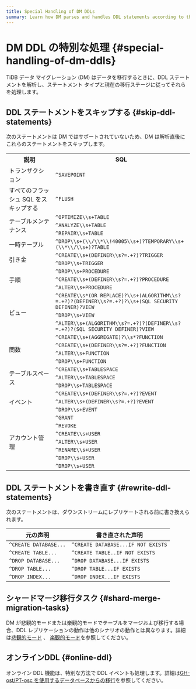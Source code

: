 ```yaml
---
title: Special Handling of DM DDLs
summary: Learn how DM parses and handles DDL statements according to the statement types.
---
```


# DM DDL の特別な処理 {#special-handling-of-dm-ddls}

TiDB データ マイグレーション (DM) はデータを移行するときに、DDL ステートメントを解析し、ステートメント タイプと現在の移行ステージに従ってそれらを処理します。

## DDL ステートメントをスキップする {#skip-ddl-statements}

次のステートメントは DM ではサポートされていないため、DM は解析直後にこれらのステートメントをスキップします。

<table><tr><th>説明</th><th>SQL</th></tr><tr><td>トランザクション</td><td><code>^SAVEPOINT</code></td></tr><tr><td>すべてのフラッシュ SQL をスキップする</td><td><code>^FLUSH</code></td></tr><tr><td rowspan="3">テーブルメンテナンス</td><td><code>^OPTIMIZE\\s+TABLE</code></td></tr><tr><td> <code>^ANALYZE\\s+TABLE</code></td></tr><tr><td> <code>^REPAIR\\s+TABLE</code></td></tr><tr><td>一時テーブル</td><td><code>^DROP\\s+(\\/\\*\\!40005\\s+)?TEMPORARY\\s+(\\*\\/\\s+)?TABLE</code></td></tr><tr><td rowspan="2">引き金</td><td><code>^CREATE\\s+(DEFINER\\s?=.+?)?TRIGGER</code></td></tr><tr><td> <code>^DROP\\s+TRIGGER</code></td></tr><tr><td rowspan="3">手順</td><td><code>^DROP\\s+PROCEDURE</code></td></tr><tr><td> <code>^CREATE\\s+(DEFINER\\s?=.+?)?PROCEDURE</code></td></tr><tr><td> <code>^ALTER\\s+PROCEDURE</code></td></tr><tr><td rowspan="3">ビュー</td><td><code>^CREATE\\s*(OR REPLACE)?\\s+(ALGORITHM\\s?=.+?)?(DEFINER\\s?=.+?)?\\s+(SQL SECURITY DEFINER)?VIEW</code></td></tr><tr><td> <code>^DROP\\s+VIEW</code></td></tr><tr><td> <code>^ALTER\\s+(ALGORITHM\\s?=.+?)?(DEFINER\\s?=.+?)?(SQL SECURITY DEFINER)?VIEW</code></td></tr><tr><td rowspan="4">関数</td><td><code>^CREATE\\s+(AGGREGATE)?\\s*?FUNCTION</code></td></tr><tr><td> <code>^CREATE\\s+(DEFINER\\s?=.+?)?FUNCTION</code></td></tr><tr><td> <code>^ALTER\\s+FUNCTION</code></td></tr><tr><td> <code>^DROP\\s+FUNCTION</code></td></tr><tr><td rowspan="3">テーブルスペース</td><td><code>^CREATE\\s+TABLESPACE</code></td></tr><tr><td> <code>^ALTER\\s+TABLESPACE</code></td></tr><tr><td> <code>^DROP\\s+TABLESPACE</code></td></tr><tr><td rowspan="3">イベント</td><td><code>^CREATE\\s+(DEFINER\\s?=.+?)?EVENT</code></td></tr><tr><td> <code>^ALTER\\s+(DEFINER\\s?=.+?)?EVENT</code></td></tr><tr><td> <code>^DROP\\s+EVENT</code></td></tr><tr><td rowspan="7">アカウント管理</td><td><code>^GRANT</code></td></tr><tr><td> <code>^REVOKE</code></td></tr><tr><td> <code>^CREATE\\s+USER</code></td></tr><tr><td> <code>^ALTER\\s+USER</code></td></tr><tr><td> <code>^RENAME\\s+USER</code></td></tr><tr><td> <code>^DROP\\s+USER</code></td></tr><tr><td> <code>^DROP\\s+USER</code></td></tr></table>

## DDL ステートメントを書き直す {#rewrite-ddl-statements}

次のステートメントは、ダウンストリームにレプリケートされる前に書き換えられます。

| 元の声明                  | 書き直された声明                           |
| --------------------- | ---------------------------------- |
| `^CREATE DATABASE...` | `^CREATE DATABASE...IF NOT EXISTS` |
| `^CREATE TABLE...`    | `^CREATE TABLE..IF NOT EXISTS`     |
| `^DROP DATABASE...`   | `^DROP DATABASE...IF EXISTS`       |
| `^DROP TABLE...`      | `^DROP TABLE...IF EXISTS`          |
| `^DROP INDEX...`      | `^DROP INDEX...IF EXISTS`          |

## シャードマージ移行タスク {#shard-merge-migration-tasks}

DM が悲観的モードまたは楽観的モードでテーブルをマージおよび移行する場合、DDL レプリケーションの動作は他のシナリオの動作とは異なります。詳細は[悲観的モード](/dm/feature-shard-merge-pessimistic.md) 、 [楽観的モード](/dm/feature-shard-merge-optimistic.md)を参照してください。

## オンラインDDL {#online-ddl}

オンライン DDL 機能は、特別な方法で DDL イベントも処理します。詳細は[GH-ost/PT-osc を使用するデータベースからの移行](/dm/feature-online-ddl.md)を参照してください。
